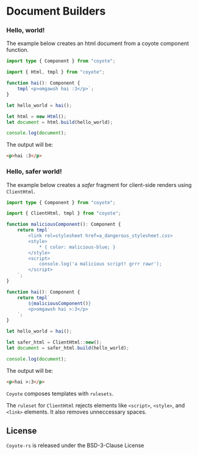# Document Builders

### Hello, world!

The example below creates an html document from a coyote component function.

```ts
import type { Component } from "coyote";

import { Html, tmpl } from "coyote";

function hai(): Component {
	tmpl`<p>omgawsh hai :3</p>`;
}

let hello_world = hai();

let html = new Html();
let document = html.build(hello_world);

console.log(document);
```

The output will be:

```html
<p>hai :3</p>
```

### Hello, safer world!

The example below creates a _safer_ fragment for client-side renders using `ClientHtml`.

```ts
import type { Component } from "coyote";

import { ClientHtml, tmpl } from "coyote";

function maliciousComponent(): Component {
    return tmpl`
        <link rel=stylesheet href=a_dangerous_stylesheet.css>
        <style>
            * { color: malicious-blue; }
        </style>
        <script>
            console.log('a malicious script! grrr rawr');
        </script>
    `;
}

function hai(): Component {
    return tmpl`
		${maliciousComponent()}
		<p>omgawsh hai >:3</p>
	`;
}

let hello_world = hai();

let safer_html = ClientHtml::new();
let document = safer_html.build(hello_world);

console.log(document);
```

The output will be:

```html
<p>hai >:3</p>
```

`Coyote` composes templates with `rulesets`.

The `ruleset` for `ClientHtml` rejects elements like `<script>`, `<style>`, and `<link>` elements.
It also removes unneccessary spaces.

## License

`Coyote-rs` is released under the BSD-3-Clause License
